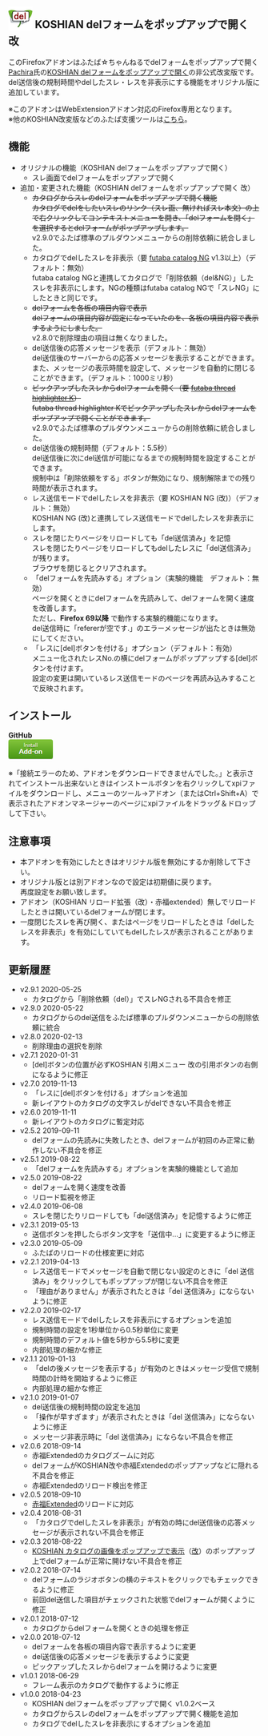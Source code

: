 ## <sub><img src="koshian_del/icons/icon-48.png"></sub> KOSHIAN delフォームをポップアップで開く 改
このFirefoxアドオンはふたば☆ちゃんねるでdelフォームをポップアップで開く[Pachira](https://addons.mozilla.org/ja/firefox/user/anonymous-a0bba9187b568f98732d22d51c5955a6/)氏の[KOSHIAN delフォームをポップアップで開く](https://addons.mozilla.org/ja/firefox/addon/koshian-del%E3%83%95%E3%82%A9%E3%83%BC%E3%83%A0%E3%82%92%E3%83%9D%E3%83%83%E3%83%97%E3%82%A2%E3%83%83%E3%83%97%E3%81%A7%E9%96%8B%E3%81%8F/)の非公式改変版です。  
del送信後の規制時間やdelしたスレ・レスを非表示にする機能をオリジナル版に追加しています。  

※このアドオンはWebExtensionアドオン対応のFirefox専用となります。  
※他のKOSHIAN改変版などのふたば支援ツールは[こちら](https://github.com/akoya-tomo/futaba_auto_reloader_K/wiki/)。  

## 機能
* オリジナルの機能（KOSHIAN delフォームをポップアップで開く）
  - スレ画面でdelフォームをポップアップで開く
* 追加・変更された機能（KOSHIAN delフォームをポップアップで開く 改）
  - ~~カタログからスレのdelフォームをポップアップで開く機能~~  
    ~~カタログでdelをしたいスレのリンク（スレ画、無ければスレ本文）の上で右クリックしてコンテキストメニューを開き、「delフォームを開く」を選択するとdelフォームがポップアップします。~~  
    v2.9.0でふたば標準のプルダウンメニューからの削除依頼に統合しました。  
  - カタログでdelしたスレを非表示（要 [futaba catalog NG](https://greasyfork.org/ja/scripts/37565-futaba-catalog-ng/) v1.3以上）（デフォルト：無効）  
    futaba catalog NGと連携してカタログで「削除依頼（del&NG）」したスレを非表示にします。NGの種類はfutaba catalog NGで「スレNG」にしたときと同じです。  
  - ~~delフォームを各板の項目内容で表示~~  
    ~~delフォームの項目内容が固定になっていたのを、各板の項目内容で表示するようにしました。~~  
    v2.8.0で削除理由の項目は無くなりました。  
  - del送信後の応答メッセージを表示（デフォルト：無効）  
    del送信後のサーバーからの応答メッセージを表示することができます。  
    また、メッセージの表示時間を設定して、メッセージを自動的に閉じることができます。（デフォルト：1000ミリ秒）  
  - ~~ピックアップしたスレからdelフォームを開く（要 [futaba thread highlighter K](https://greasyfork.org/ja/scripts/36639-futaba-thread-highlighter-k/)）~~  
    ~~futaba thread highlighter Kでピックアップしたスレからdelフォームをポップアップで開くことができます。~~  
    v2.9.0でふたば標準のプルダウンメニューからの削除依頼に統合しました。  
  - del送信後の規制時間（デフォルト：5.5秒）  
    del送信後に次にdel送信が可能になるまでの規制時間を設定することができます。  
    規制中は「削除依頼をする」ボタンが無効になり、規制解除までの残り時間が表示されます。  
  - レス送信モードでdelしたレスを非表示（要 KOSHIAN NG (改)）（デフォルト：無効）  
    KOSHIAN NG (改)と連携してレス送信モードでdelしたレスを非表示にします。  
  - スレを閉じたりページをリロードしても「del送信済み」を記憶  
    スレを閉じたりページをリロードしてもdelしたレスに「del送信済み」が残ります。  
    ブラウザを閉じるとクリアされます。  
  - 「delフォームを先読みする」オプション（実験的機能　デフォルト：無効）  
    ページを開くときにdelフォームを先読みして、delフォームを開く速度を改善します。  
    ただし、**Firefox 69以降** で動作する実験的機能になります。  
    del送信時に「refererが空です.」のエラーメッセージが出たときは無効にしてください。  
  - 「レスに\[del\]ボタンを付ける」オプション（デフォルト：有効）  
    メニュー化されたレスNo.の横にdelフォームがポップアップする\[del\]ボタンを付けます。  
    設定の変更は開いているレス送信モードのページを再読み込みすることで反映されます。  

## インストール
**GitHub**  
[![インストールボタン](images/install_button.png "クリックでアドオンをインストール")](https://github.com/akoya-tomo/koshian_del_kai/releases/download/v2.9.1/koshian_del_kai-2.9.1-fx.xpi)

※「接続エラーのため、アドオンをダウンロードできませんでした。」と表示されてインストール出来ないときはインストールボタンを右クリックしてxpiファイルをダウンロードし、メニューのツール→アドオン（またはCtrl+Shift+A）で表示されたアドオンマネージャーのページにxpiファイルをドラッグ＆ドロップして下さい。  

## 注意事項
* 本アドオンを有効にしたときはオリジナル版を無効にするか削除して下さい。  
* オリジナル版とは別アドオンなので設定は初期値に戻ります。  
  再度設定をお願い致します。  
* アドオン（KOSHIAN リロード拡張（改）・赤福extended）無しでリロードしたときは開いているdelフォームが閉じます。  
* 一度閉じたスレを再び開く、またはページをリロードしたときは「delしたレスを非表示」を有効にしていてもdelしたレスが表示されることがあります。  

## 更新履歴
* v2.9.1 2020-05-25
  - カタログから「削除依頼（del）」でスレNGされる不具合を修正
* v2.9.0 2020-05-22
  - カタログからのdel送信をふたば標準のプルダウンメニューからの削除依頼に統合
* v2.8.0 2020-02-13
  - 削除理由の選択を削除
* v2.7.1 2020-01-31
  - \[del\]ボタンの位置が必ずKOSHIAN 引用メニュー 改の引用ボタンの右側になるように修正
* v2.7.0 2019-11-13
  - 「レスに\[del\]ボタンを付ける」オプションを追加
  - 新レイアウトのカタログの文字スレがdelできない不具合を修正
* v2.6.0 2019-11-11
  - 新レイアウトのカタログに暫定対応
* v2.5.2 2019-09-11
  - delフォームの先読みに失敗したとき、delフォームが初回のみ正常に動作しない不具合を修正
* v2.5.1 2019-08-22
  - 「delフォームを先読みする」オプションを実験的機能として追加
* v2.5.0 2019-08-22
  - delフォームを開く速度を改善
  - リロード監視を修正
* v2.4.0 2019-06-08
  - スレを閉じたりリロードしても「del送信済み」を記憶するように修正
* v2.3.1 2019-05-13
  - 送信ボタンを押したらボタン文字を「送信中...」に変更するように修正
* v2.3.0 2019-05-09
  - ふたばのリロードの仕様変更に対応
* v2.2.1 2019-04-13
  - レス送信モードでメッセージを自動で閉じない設定のときに「del 送信済み」をクリックしてもポップアップが閉じない不具合を修正
  - 「理由がありません」が表示されたときは「del 送信済み」にならないように修正
* v2.2.0 2019-02-17
  - レス送信モードでdelしたレスを非表示にするオプションを追加
  - 規制時間の設定を1秒単位から0.5秒単位に変更
  - 規制時間のデフォルト値を5秒から5.5秒に変更
  - 内部処理の細かな修正
* v2.1.1 2019-01-13
  - 「delの後メッセージを表示する」が有効のときはメッセージ受信で規制時間の計時を開始するように修正
  - 内部処理の細かな修正
* v2.1.0 2019-01-07
  - del送信後の規制時間の設定を追加
  - 「操作が早すぎます」が表示されたときは「del 送信済み」にならないように修正
  - メッセージ非表示時に「del 送信済み」にならない不具合を修正
* v2.0.6 2018-09-14
  - 赤福Extendedのカタログズームに対応
  - delフォームがKOSHIAN改や赤福Extendedのポップアップなどに隠れる不具合を修正
  - 赤福Extendedのリロード検出を修正
* v2.0.5 2018-09-10
  - [赤福Extended](https://toshiakisp.github.io/akahuku-firefox-sp/)のリロードに対応
* v2.0.4 2018-08-31
  - 「カタログでdelしたスレを非表示」が有効の時にdel送信後の応答メッセージが表示されない不具合を修正
* v2.0.3 2018-08-22
  - [KOSHIAN カタログの画像をポップアップで表示](https://addons.mozilla.org/ja/firefox/addon/koshian-image-popuper/)（[改](https://github.com/akoya-tomo/koshian_image_popuper_kai/)）のポップアップ上でdelフォームが正常に開けない不具合を修正
* v2.0.2 2018-07-14
  - delフォームのラジオボタンの横のテキストをクリックでもチェックできるように修正
  - 前回del送信した項目がチェックされた状態でdelフォームが開くように修正
* v2.0.1 2018-07-12
  - カタログからdelフォームを開くときの処理を修正
* v2.0.0 2018-07-12
  - delフォームを各板の項目内容で表示するように変更
  - del送信後の応答メッセージを表示するように変更
  - ピックアップしたスレからdelフォームを開けるように変更
* v1.0.1 2018-06-29
  - フレーム表示のカタログで動作するように修正
* v1.0.0 2018-04-23
  - KOSHIAN delフォームをポップアップで開く v1.0.2ベース
  - カタログからスレのdelフォームをポップアップで開く機能を追加
  - カタログでdelしたスレを非表示にするオプションを追加
